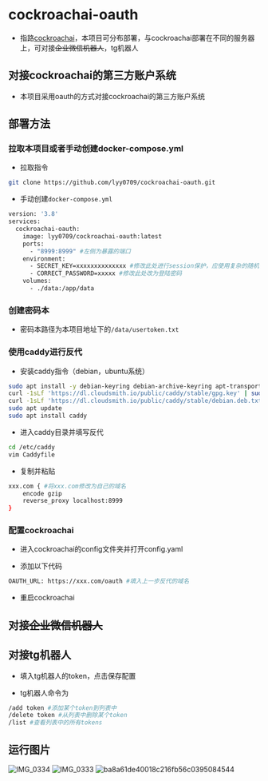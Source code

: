 # cockroachai-oauth

- 指路[cockroachai](https://github.com/cockroachai/cockroachai)，本项目可分布部署，与cockroachai部署在不同的服务器上，可对接~~企业微信机器人~~，tg机器人

## 对接cockroachai的第三方账户系统

- 本项目采用oauth的方式对接cockroachai的第三方账户系统

## 部署方法

### 拉取本项目或者手动创建docker-compose.yml

- 拉取指令

```bash
git clone https://github.com/lyy0709/cockroachai-oauth.git
```

- 手动创建``` docker-compose.yml ```
  
```bash
version: '3.8'
services:
  cockroachai-oauth:
    image: lyy0709/cockroachai-oauth:latest
    ports:
      - "8999:8999" #左侧为暴露的端口
    environment:
      - SECRET_KEY=xxxxxxxxxxxxxx #修改此处进行session保护，应使用复杂的随机值
      - CORRECT_PASSWORD=xxxxx #修改此处改为登陆密码
    volumes:
      - ./data:/app/data
```

### 创建密码本

- 密码本路径为本项目地址下的``` /data/usertoken.txt ```
  
### 使用caddy进行反代

- 安装caddy指令（debian，ubuntu系统）

```bash
sudo apt install -y debian-keyring debian-archive-keyring apt-transport-https
curl -1sLf 'https://dl.cloudsmith.io/public/caddy/stable/gpg.key' | sudo gpg --dearmor -o /usr/share/keyrings/caddy-stable-archive-keyring.gpg
curl -1sLf 'https://dl.cloudsmith.io/public/caddy/stable/debian.deb.txt' | sudo tee /etc/apt/sources.list.d/caddy-stable.list
sudo apt update
sudo apt install caddy
```

- 进入caddy目录并填写反代

```bash
cd /etc/caddy
vim Caddyfile
```

- 复制并粘贴

```bash
xxx.com { #将xxx.com修改为自己的域名
    encode gzip
    reverse_proxy localhost:8999
}
```

### 配置cockroachai

- 进入cockroachai的config文件夹并打开config.yaml

- 添加以下代码

```bash
OAUTH_URL: https://xxx.com/oauth #填入上一步反代的域名
```

- 重启cockroachai

## 对接~~企业微信机器人~~

## 对接tg机器人

- 填入tg机器人的token，点击保存配置

- tg机器人命令为

```bash
/add token #添加某个token到列表中
/delete token #从列表中删除某个token
/list #查看列表中的所有tokens
```

## 运行图片

![IMG_0334](https://img.lyy0709.xyz/i/2024/03/08/114136.webp)
![IMG_0333](https://img.lyy0709.xyz/i/2024/03/08/114138.webp)
![ba8a61de40018c216fb56c0395084544](https://img.lyy0709.xyz/i/2024/03/08/114135.webp)

